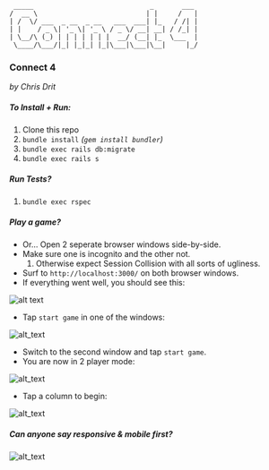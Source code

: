  ```
  _____                             _       ___
 /  __ \                           | |     /   |
 | /  \/ ___  _ __  _ __   ___  ___| |_   / /| |
 | |    / _ \| '_ \| '_ \ / _ \/ __| __| / /_| |
 | \__/\ (_) | | | | | | |  __/ (__| |_  \___  |
  \____/\___/|_| |_|_| |_|\___|\___|\__|     |_/

```
### Connect 4

_by Chris Drit_

##### To Install + Run:

1. Clone this repo
1. `bundle install` _(`gem install bundler`)_
1. `bundle exec rails db:migrate`
1. `bundle exec rails s`

##### Run Tests?

1. `bundle exec rspec`

##### Play a game?

* Or... Open 2 seperate browser windows side-by-side.
* Make sure one is incognito and the other not.
    1. Otherwise expect Session Collision with all sorts of ugliness.
* Surf to `http://localhost:3000/` on both browser windows.
* If everything went well, you should see this:    

![alt text](https://raw.githubusercontent.com/ChrisDrit/connect-4/master/connect-4-screenshot-home.png "Connect 4 Home Page")


* Tap `start game` in one of the windows:

![alt_text](https://raw.githubusercontent.com/ChrisDrit/connect-4/master/connect-4-screenshot-waiting-for-player-2.png "Connect 4 Waiting...")

* Switch to the second window and tap `start game`.
* You are now in 2 player mode:

![alt_text](https://raw.githubusercontent.com/ChrisDrit/connect-4/master/connect-4-screenshot-game-grid.png "Connect 4 Game Grid")

* Tap a column to begin:

![alt_text](https://raw.githubusercontent.com/ChrisDrit/connect-4/master/connect-4-screenshot-plaing-game.png "Connect 4 Game Play")


##### Can anyone say responsive & mobile first?

![alt_text](https://raw.githubusercontent.com/ChrisDrit/connect-4/master/connect-4-screenshot-responsive.png "Connect 4 Responsive Game Grid")



